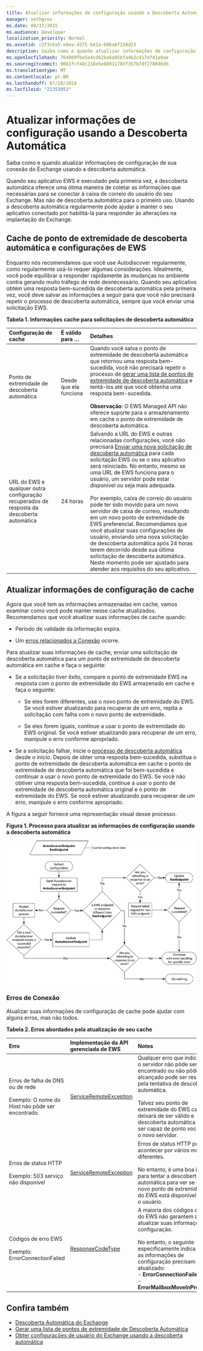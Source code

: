 ```yaml
---
title: Atualizar informações de configuração usando a Descoberta Automática
manager: sethgros
ms.date: 09/17/2015
ms.audience: Developer
localization_priority: Normal
ms.assetid: c2f3c6a5-e8ea-4375-b41a-686a6f238d33
description: Saiba como e quando atualizar informações de configuração de sua conexão do Exchange usando a descoberta automática.
ms.openlocfilehash: 764909fbe5e4cd62ba6e05bfa4b2c417ef41a9ae
ms.sourcegitcommit: 9061fcf40c218ebe88911783f357b7df278846db
ms.translationtype: MT
ms.contentlocale: pt-BR
ms.lasthandoff: 07/28/2018
ms.locfileid: "21353053"
---
```

# <a name="refresh-configuration-information-by-using-autodiscover"></a>Atualizar informações de configuração usando a Descoberta Automática

Saiba como e quando atualizar informações de configuração de sua conexão do Exchange usando a descoberta automática.
  
Quando seu aplicativo EWS é executado pela primeira vez, a descoberta automática oferece uma ótima maneira de coletar as informações que necessárias para se conectar à caixa de correio do usuário do seu Exchange. Mas não de descoberta automática para o primeiro uso. Usando a descoberta automática regularmente pode ajudar a manter o seu aplicativo conectado por habilitá-la para responder às alterações na implantação do Exchange.
  
## <a name="cache-autodiscover-endpoint-and-ews-settings"></a>Cache de ponto de extremidade de descoberta automática e configurações de EWS
<a name="bk_CacheSettings"> </a>

Enquanto nós recomendamos que você use Autodiscover regularmente, como regularmente usá-lo requer algumas considerações. Idealmente, você pode equilibrar a responder rapidamente às mudanças no ambiente contra gerando muito tráfego de rede desnecessário. Quando seu aplicativo obtém uma resposta bem-sucedida de descoberta automática pela primeira vez, você deve salvar as informações a seguir para que você não precisará repetir o processo de descoberta automática, sempre que você enviar uma solicitação EWS.
  
**Tabela 1. Informações cache para solicitações de descoberta automática**

|**Configuração de cache**|**É válido para …**|**Detalhes**|
|:-----|:-----|:-----|
|Ponto de extremidade de descoberta automática  <br/> |Desde que ela funciona  <br/> |Quando você salva o ponto de extremidade de descoberta automática que retornou uma resposta bem-sucedida, você não precisará repetir o processo de [gerar uma lista de pontos de extremidade de descoberta automática](how-to-generate-a-list-of-autodiscover-endpoints.md) e tentá-los até que você obtenha uma resposta bem-sucedida.<br/><br/> **Observação**: O EWS Managed API não oferece suporte para o armazenamento em cache o ponto de extremidade de descoberta automática.           |
|URL do EWS e qualquer outra configuração recuperados de resposta da descoberta automática  <br/> |24 horas  <br/> |Salvando a URL do EWS e outras relacionadas configurações, você não precisará [Enviar uma nova solicitação de descoberta automática](how-to-get-user-settings-from-exchange-by-using-autodiscover.md) para cada solicitação EWS ou se o seu aplicativo será reiniciado. No entanto, mesmo se uma URL de EWS funciona para o usuário, um servidor pode estar disponível ou seja mais adequada.<br/><br/> Por exemplo, caixa de correio do usuário pode ter sido movido para um novo servidor de caixa de correio, resultando em um novo ponto de extremidade de EWS preferencial. Recomendamos que você atualizar suas configurações de usuário, enviando uma nova solicitação de descoberta automática após 24 horas terem decorrido desde sua última solicitação de descoberta automática. Neste momento pode ser ajustado para atender aos requisitos do seu aplicativo.  <br/> |
   
## <a name="refresh-cached-configuration-information"></a>Atualizar informações de configuração de cache
<a name="bk_RefreshConfig"> </a>

Agora que você tem as informações armazenadas em cache, vamos examinar como você pode manter nesse cache atualizados. Recomendamos que você atualizar suas informações de cache quando:
  
- Período de validade da informação expira.
    
- Um [erros relacionados a Conexão](#bk_ConnectionErrors) ocorre. 
    
Para atualizar suas informações de cache, enviar uma solicitação de descoberta automática para um ponto de extremidade de descoberta automática em cache e faça o seguinte:
  
- Se a solicitação tiver êxito, compare o ponto de extremidade EWS na resposta com o ponto de extremidade do EWS armazenado em cache e faça o seguinte:
    
  - Se eles forem diferentes, use o novo ponto de extremidade do EWS. Se você estiver atualizando para recuperar de um erro, repita a solicitação com falha com o novo ponto de extremidade.
    
  - Se eles forem iguais, continue a usar o ponto de extremidade do EWS original. Se você estiver atualizando para recuperar de um erro, manipule o erro conforme apropriado.
    
- Se a solicitação falhar, inicie o [processo de descoberta automática](autodiscover-for-exchange.md) desde o início. Depois de obter uma resposta bem-sucedida, substitua o ponto de extremidade de descoberta automática em cache o ponto de extremidade de descoberta automática que foi bem-sucedida e continuar a usar o novo ponto de extremidade do EWS. Se você não obtiver uma resposta bem-sucedida, continue a usar o ponto de extremidade de descoberta automática original e o ponto de extremidade do EWS. Se você estiver atualizando para recuperar de um erro, manipule o erro conforme apropriado. 
    
A figura a seguir fornece uma representação visual desse processo.
  
**Figura 1. Processo para atualizar as informações de configuração usando a descoberta automática**

![Diagrama esquemático mostrando como a Descoberta Automática atualiza informações de configuração.](media/Ex15_Autodiscover_Refresh_Flowchart.png)
  
### <a name="connection-related-errors"></a>Erros de Conexão
<a name="bk_ConnectionErrors"> </a>

Atualizar suas informações de configuração de cache pode ajudar com alguns erros, mas não todos. 
  
**Tabela 2. Erros abordados pela atualização de seu cache**

|**Erro**|**Implementação da API gerenciada de EWS**|**Notes**|
|:-----|:-----|:-----|
|Erros de falha de DNS ou de rede<br/><br/> Exemplo: O nome do Host não pôde ser encontrado.  <br/> |[ServiceRemoteException](https://msdn.microsoft.com/library/Microsoft.Exchange.WebServices.Data.ServiceRemoteException.aspx) <br/> |Qualquer erro que indica que o servidor não pôde ser encontrado ou não pôde ser alcançado pode ser resolvido pela tentativa de descoberta automática. <br/><br/> Talvez seu ponto de extremidade do EWS cache deixará de ser válido e descoberta automática pode ser capaz de ponto você para o novo servidor.  <br/> |
|Erros de status HTTP<br/><br/> Exemplo: 503 serviço não disponível  <br/> |[ServiceRemoteException](https://msdn.microsoft.com/library/Microsoft.Exchange.WebServices.Data.ServiceRemoteException.aspx) <br/> |Erros de status HTTP podem acontecer por vários motivos diferentes.<br/><br/> No entanto, é uma boa ideia para tentar a descoberta automática para ver se um novo ponto de extremidade do EWS está disponível para o usuário.  <br/> |
|Códigos de erro EWS <br/><br/> Exemplo: ErrorConnectionFailed <br/> |[ResponseCodeType](../web-service-reference/responsecode.md) <br/> | A maioria dos códigos de erro do EWS não garantem a atualizar suas informações de configuração.<br/><br/> No entanto, o seguinte especificamente indica que as informações de configuração precisam ser atualizado:<br/>- **ErrorConnectionFailed** <br/>- **ErrorMailboxMoveInProgress** <br/> |
   
## <a name="see-also"></a>Confira também

- [Descoberta Automática do Exchange](autodiscover-for-exchange.md)  
- [Gerar uma lista de pontos de extremidade de Descoberta Automática](how-to-generate-a-list-of-autodiscover-endpoints.md)   
- [Obter configurações de usuário do Exchange usando a descoberta automática](how-to-get-user-settings-from-exchange-by-using-autodiscover.md)
    


